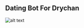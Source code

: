## Dating Bot For Drychan

![alt text](https://github.com/Timoniche/DrychanBot/tree/main/src/main/resources/system/photos/logo.JPEG)